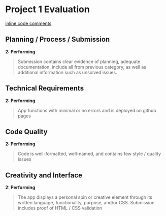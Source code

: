 # Project 1 Evaluation
[inline code comments]()
## Planning / Process / Submission
**2: Performing**
>Submission contains clear evidence of planning, adequate documentation, include all from previous category, as well as additional information such as unsolved issues.

## Technical Requirements
**2: Performing**
>App functions with minimal or no errors and is deployed on github pages

## Code Quality
**2: Performing**
>Code is well-formatted, well-named, and contains few style / quality issues

## Creativity and Interface
**2: Performing**
>The app displays a personal spin or creative element through its written language, functionality, purpose, and/or CSS. Submission includes proof of HTML / CSS validation

